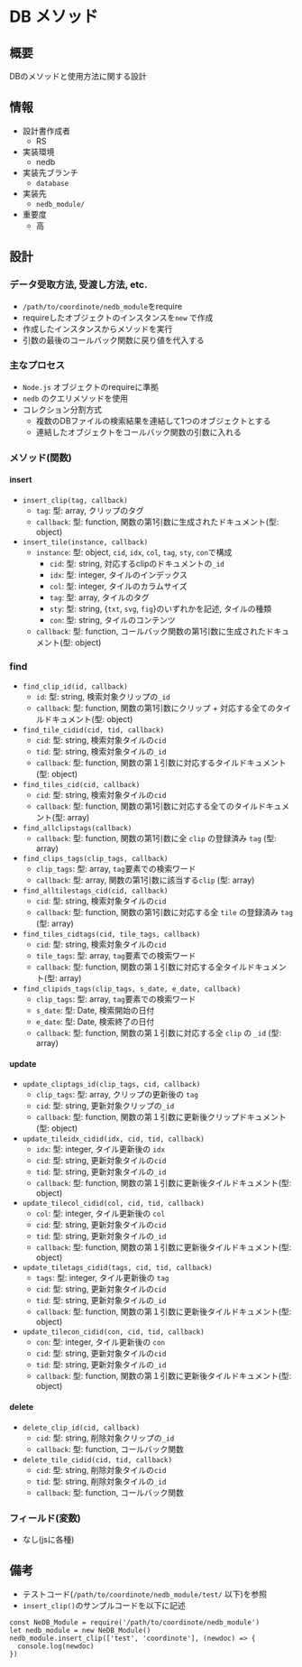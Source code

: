 # DB メソッド

## 概要
DBのメソッドと使用方法に関する設計

## 情報
  * 設計書作成者
    - RS
  * 実装環境
    - nedb
  * 実装先ブランチ
    - `database`
  * 実装先
    - `nedb_module/`
  * 重要度
    - 高

## 設計

### データ受取方法, 受渡し方法, etc.
* `/path/to/coordinote/nedb_module`をrequire
* requireしたオブジェクトのインスタンスを`new` で作成
* 作成したインスタンスからメソッドを実行
* 引数の最後のコールバック関数に戻り値を代入する

### 主なプロセス
* `Node.js` オブジェクトのrequireに準拠
* `nedb` のクエリメソッドを使用
* コレクション分割方式
  - 複数のDBファイルの検索結果を連結して1つのオブジェクトとする
  - 連結したオブジェクトをコールバック関数の引数に入れる

### メソッド(関数)

#### insert
* `insert_clip(tag, callback)`
  - `tag`: 型: array, クリップのタグ
  - `callback`: 型: function, 関数の第1引数に生成されたドキュメント(型: object)
* `insert_tile(instance, callback)`
  - `instance`: 型: object, `cid`, `idx`, `col`, `tag`, `sty`, `con`で構成
    - `cid`: 型: string, 対応するclipのドキュメントの`_id`
    - `idx`: 型: integer, タイルのインデックス
    - `col`: 型: integer, タイルのカラムサイズ
    - `tag`: 型: array, タイルのタグ
    - `sty`: 型: string, {`txt`, `svg`, `fig`}のいずれかを記述, タイルの種類
    - `con`: 型: string, タイルのコンテンツ
  - `callback`: 型: function, コールバック関数の第1引数に生成されたドキュメント(型: object)

### find
* `find_clip_id(id, callback)`
  - `id`: 型: string, 検索対象クリップの`_id`
  - `callback`: 型: function, 関数の第1引数にクリップ + 対応する全てのタイルドキュメント(型: object)
* `find_tile_cidid(cid, tid, callback)`
  - `cid`: 型: string, 検索対象タイルの`cid`
  - `tid`: 型: string, 検索対象タイルの`_id`
  - `callback`: 型: function, 関数の第１引数に対応するタイルドキュメント(型: object)
* `find_tiles_cid(cid, callback)`
  - `cid`: 型: string, 検索対象タイルの`cid`
  - `callback`: 型: function, 関数の第1引数に対応する全てのタイルドキュメント(型: array)
* `find_allclipstags(callback)`
  - `callback`: 型: function, 関数の第1引数に全 `clip` の登録済み `tag` (型: array)
* `find_clips_tags(clip_tags, callback)`
  - `clip_tags`: 型: array, `tag`要素での検索ワード
  - `callback`: 型: array, 関数の第1引数に該当する`clip` (型: array)
* `find_alltilestags_cid(cid, callback)`
  - `cid`: 型: string, 検索対象タイルの`cid`
  - `callback`: 型: function, 関数の第1引数に対応する全 `tile` の登録済み `tag` (型: array)
* `find_tiles_cidtags(cid, tile_tags, callback)`
  - `cid`: 型: string, 検索対象タイルの`cid`
  - `tile_tags`: 型: array, `tag`要素での検索ワード
  - `callback`: 型: function, 関数の第１引数に対応する全タイルドキュメント(型: array)
* `find_clipids_tags(clip_tags, s_date, e_date, callback)`
  - `clip_tags`: 型: array, `tag`要素での検索ワード
  - `s_date`: 型: Date, 検索開始の日付
  - `e_date`: 型: Date, 検索終了の日付
  - `callback`: 型: function, 関数の第１引数に対応する全 `clip` の `_id` (型: array)

#### update
* `update_cliptags_id(clip_tags, cid, callback)`
  - `clip_tags`: 型: array, クリップの更新後の `tag`
  - `cid`: 型: string, 更新対象クリップの`_id`
  - `callback`: 型: function, 関数の第１引数に更新後クリップドキュメント(型: object)
* `update_tileidx_cidid(idx, cid, tid, callback)`
  - `idx`: 型: integer, タイル更新後の `idx`
  - `cid`: 型: string, 更新対象タイルの`cid`
  - `tid`: 型: string, 更新対象タイルの`_id`
  - `callback`: 型: function, 関数の第１引数に更新後タイルドキュメント(型: object)
* `update_tilecol_cidid(col, cid, tid, callback)`
  - `col`: 型: integer, タイル更新後の `col`
  - `cid`: 型: string, 更新対象タイルの`cid`
  - `tid`: 型: string, 更新対象タイルの`_id`
  - `callback`: 型: function, 関数の第１引数に更新後タイルドキュメント(型: object)
* `update_tiletags_cidid(tags, cid, tid, callback)`
  - `tags`: 型: integer, タイル更新後の `tag`
  - `cid`: 型: string, 更新対象タイルの`cid`
  - `tid`: 型: string, 更新対象タイルの`_id`
  - `callback`: 型: function, 関数の第１引数に更新後タイルドキュメント(型: object)
* `update_tilecon_cidid(con, cid, tid, callback)`
  - `con`: 型: integer, タイル更新後の `con`
  - `cid`: 型: string, 更新対象タイルの`cid`
  - `tid`: 型: string, 更新対象タイルの`_id`
  - `callback`: 型: function, 関数の第１引数に更新後タイルドキュメント(型: object)

#### delete
* `delete_clip_id(cid, callback)`
  - `cid`: 型: string, 削除対象クリップの`_id`
  - `callback`: 型: function, コールバック関数
* `delete_tile_cidid(cid, tid, callback)`
  - `cid`: 型: string, 削除対象タイルの`cid`
  - `tid`: 型: string, 削除対象タイルの`_id`
  - `callback`: 型: function, コールバック関数

### フィールド(変数)
* なし(jsに各種)

## 備考
* テストコード(`/path/to/coordinote/nedb_module/test/` 以下)を参照
* `insert_clip()`のサンプルコードを以下に記述

```
const NeDB_Module = require('/path/to/coordinote/nedb_module')  
let nedb_module = new NeDB_Module()  
nedb_module.insert_clip(['test', 'coordinote'], (newdoc) => {  
  console.log(newdoc)  
})  
```
